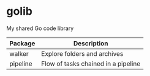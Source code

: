 # golib
My shared Go code library

Package | Description 
--------|------------
walker| Explore folders and archives
pipeline | Flow of tasks chained in a pipeline
